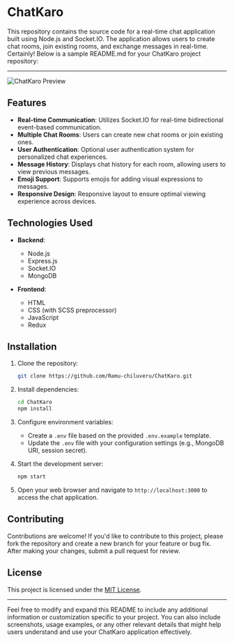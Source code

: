 # ChatKaro
This repository contains the source code for a real-time chat application built using Node.js and Socket.IO. The application allows users to create chat rooms, join existing rooms, and exchange messages in real-time.
Certainly! Below is a sample README.md for your ChatKaro project repository:

---

![ChatKaro Preview](preview.png)

## Features

- **Real-time Communication**: Utilizes Socket.IO for real-time bidirectional event-based communication.
- **Multiple Chat Rooms**: Users can create new chat rooms or join existing ones.
- **User Authentication**: Optional user authentication system for personalized chat experiences.
- **Message History**: Displays chat history for each room, allowing users to view previous messages.
- **Emoji Support**: Supports emojis for adding visual expressions to messages.
- **Responsive Design**: Responsive layout to ensure optimal viewing experience across devices.

## Technologies Used

- **Backend**:
  - Node.js
  - Express.js
  - Socket.IO
  - MongoDB 

- **Frontend**:
  - HTML
  - CSS (with SCSS preprocessor)
  - JavaScript
  - Redux 

## Installation

1. Clone the repository:

   ```bash
   git clone https://github.com/Ramu-chiluveru/ChatKaro.git
   ```

2. Install dependencies:

   ```bash
   cd ChatKaro
   npm install
   ```

3. Configure environment variables:
   - Create a `.env` file based on the provided `.env.example` template.
   - Update the `.env` file with your configuration settings (e.g., MongoDB URI, session secret).

4. Start the development server:

   ```bash
   npm start
   ```

5. Open your web browser and navigate to `http://localhost:3000` to access the chat application.

## Contributing

Contributions are welcome! If you'd like to contribute to this project, please fork the repository and create a new branch for your feature or bug fix. After making your changes, submit a pull request for review.

## License

This project is licensed under the [MIT License](LICENSE).

---

Feel free to modify and expand this README to include any additional information or customization specific to your project. You can also include screenshots, usage examples, or any other relevant details that might help users understand and use your ChatKaro application effectively.
